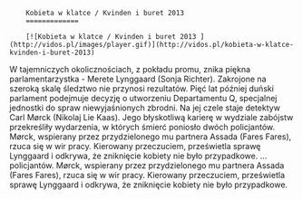 
        Kobieta w klatce / Kvinden i buret 2013 
        =============
        
        [![Kobieta w klatce / Kvinden i buret 2013 ](http://vidos.pl/images/player.gif)](http://vidos.pl/kobieta-w-klatce-kvinden-i-buret-2013)
        
        
 W tajemniczych okolicznościach, z pokładu promu, znika piękna parlamentarzystka - Merete Lynggaard (Sonja Richter). Zakrojone na szeroką skalę śledztwo nie przynosi rezultatów. Pięć lat później duński parlament podejmuje decyzję o utworzeniu Departamentu Q, specjalnej jednostki do spraw niewyjaśnionych zbrodni. Na jej czele staje detektyw Carl Mørck (Nikolaj Lie Kaas). Jego błyskotliwą karierę w wydziale zabójstw przekreśliły wydarzenia, w których śmierć poniosło dwóch policjantów. Mørck, wspierany przez przydzielonego mu partnera Assada (Fares Fares), rzuca się w wir pracy. Kierowany przeczuciem, prześwietla sprawę Lynggaard i odkrywa, że zniknięcie kobiety nie było przypadkowe.   ... policjantów. Mørck, wspierany przez przydzielonego mu partnera Assada (Fares Fares), rzuca się w wir pracy. Kierowany przeczuciem, prześwietla sprawę Lynggaard i odkrywa, że zniknięcie kobiety nie było przypadkowe.
    